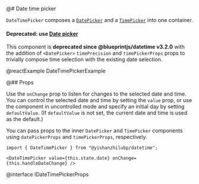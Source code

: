 @# Date time picker

`DateTimePicker` composes a [`DatePicker`](#datetime/datepicker)
and a [`TimePicker`](#datetime/timepicker) into one container.

<div class="@ns-callout @ns-intent-danger @ns-icon-error">
    <h4 class="@ns-heading">

Deprecated: use [Date picker](#datetime/datepicker)
</h4>

This component is **deprecated since @blueprintjs/datetime v3.2.0** with the addition
of `<DatePicker>` `timePrecision` and `timePickerProps` props to trivially
compose time selection with the existing date selection.

</div>

@reactExample DateTimePickerExample

@## Props

Use the `onChange` prop to listen for changes to the selected date and time. You
can control the selected date and time by setting the `value` prop, or use the
component in uncontrolled mode and specify an initial day by setting
`defaultValue`. (If `defaultValue` is not set, the current date and time is used
as the default.)

You can pass props to the inner `DatePicker` and `TimePicker` components using
`datePickerProps` and `timePickerProps`, respectively.

```tsx
import { DateTimePicker } from "@yishanzhilubp/datetime";

<DateTimePicker value={this.state.date} onChange={this.handleDateChange} />
```

@interface IDateTimePickerProps
